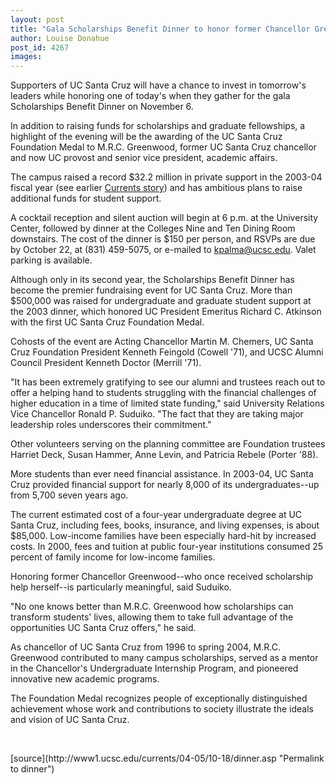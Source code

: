 ```yaml
---
layout: post
title: "Gala Scholarships Benefit Dinner to honor former Chancellor Greenwood"
author: Louise Donahue
post_id: 4267
images:
---
```


<a name="content" id="content"></a>
<p>
  Supporters of UC Santa Cruz will have a chance to invest in tomorrow's leaders while honoring one of today's when they gather for the gala Scholarships Benefit Dinner on November 6.
</p>
<p>
  In addition to raising funds for scholarships and graduate fellowships, a highlight of the evening will be the awarding of the UC Santa Cruz Foundation Medal to M.R.C. Greenwood, former UC Santa Cruz chancellor and now UC provost and senior vice president, academic affairs.
</p>
<p>
  The campus raised a record $32.2 million in private support in the 2003-04 fiscal year (see earlier <a href="http://currents.ucsc.edu/04-05/09-20/fundraising.asp">Currents story</a>) and has ambitious plans to raise additional funds for student support.
</p>
<p>
  A cocktail reception and silent auction will begin at 6 p.m. at the University Center, followed by dinner at the Colleges Nine and Ten Dining Room downstairs. The cost of the dinner is $150 per person, and RSVPs are due by October 22, at (831) 459-5075, or e-mailed to <a href="mailto:kpalma@ucsc.edu">kpalma@ucsc.edu</a>. Valet parking is available.
</p>
<p>
  Although only in its second year, the Scholarships Benefit Dinner has become the premier fundraising event for UC Santa Cruz. More than $500,000 was raised for undergraduate and graduate student support at the 2003 dinner, which honored UC President Emeritus Richard C. Atkinson with the first UC Santa Cruz Foundation Medal.
</p>
<p>
  Cohosts of the event are Acting Chancellor Martin M. Chemers, UC Santa Cruz Foundation President Kenneth Feingold (Cowell '71), and UCSC Alumni Council President Kenneth Doctor (Merrill '71).
</p>
<p>
  "It has been extremely gratifying to see our alumni and trustees reach out to offer a helping hand to students struggling with the financial challenges of higher education in a time of limited state funding," said University Relations Vice Chancellor Ronald P. Suduiko. "The fact that they are taking major leadership roles underscores their commitment."
</p>
<p>
  Other volunteers serving on the planning committee are Foundation trustees Harriet Deck, Susan Hammer, Anne Levin, and Patricia Rebele (Porter '88).
</p>
<p>
  More students than ever need financial assistance. In 2003-04, UC Santa Cruz provided financial support for nearly 8,000 of its undergraduates--up from 5,700 seven years ago.
</p>
<p>
  The current estimated cost of a four-year undergraduate degree at UC Santa Cruz, including fees, books, insurance, and living expenses, is about $85,000. Low-income families have been especially hard-hit by increased costs. In 2000, fees and tuition at public four-year institutions consumed 25 percent of family income for low-income families.
</p>
<p>
  Honoring former Chancellor Greenwood--who once received scholarship help herself--is particularly meaningful, said Suduiko.
</p>
<p>
  "No one knows better than M.R.C. Greenwood how scholarships can transform students' lives, allowing them to take full advantage of the opportunities UC Santa Cruz offers," he said.
</p>
<p>
  As chancellor of UC Santa Cruz from 1996 to spring 2004, M.R.C. Greenwood contributed to many campus scholarships, served as a mentor in the Chancellor's Undergraduate Internship Program, and pioneered innovative new academic programs.
</p>
<p>
  The Foundation Medal recognizes people of exceptionally distinguished achievement whose work and contributions to society illustrate the ideals and vision of UC Santa Cruz.
</p><br>
<form>

</form>
<p>

</p>
[source](http://www1.ucsc.edu/currents/04-05/10-18/dinner.asp "Permalink to dinner")
